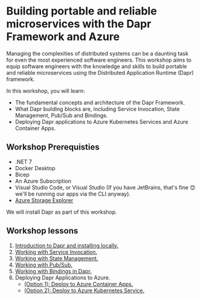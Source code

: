 # Building portable and reliable microservices with the Dapr Framework and Azure

Managing the complexities of distributed systems can be a daunting task for even the most experienced software engineers. This workshop aims to equip software engineers with the knowledge and skills to build portable and reliable microservices using the Distributed Application Runtime (Dapr) framework.

In this workshop, you will learn:

- The fundamental concepts and architecture of the Dapr Framework.
- What Dapr building blocks are, including Service Invocation, State Management, Pub/Sub and Bindings.
- Deploying Dapr applications to Azure Kubernetes Services and Azure Container Apps.

## Workshop Prerequisties

- .NET 7
- Docker Desktop
- Bicep
- An Azure Subscription
- Visual Studio Code, or Visual Studio (If you have JetBrains, that's fine 😊 we'll be running our apps via the CLI anyway).
- [Azure Storage Explorer](https://azure.microsoft.com/en-us/products/storage/storage-explorer/#overview) 

We will install Dapr as part of this workshop.

## Workshop lessons

1. [Introduction to Dapr and installing locally.](./1.IntroToDapr/README.md)
1. [Working with Service Invocation.](./2.ServiceInvocation/README.md)
1. [Working with State Management.](./3.StateManagement/README.md)
1. [Working with Pub/Sub.](./4.Pub-Sub/README.md)
1. [Working with Bindings in Dapr.](./5.Bindings/README.md)
1. Deploying Dapr Applications to Azure.
    - [(Option 1): Deploy to Azure Container Apps.](./6.DeployToAzure/DeployToACA.md)
    - [(Option 2): Deploy to Azure Kubernetes Service.](./6.DeployToAzure/DeployToAKS.md)